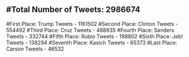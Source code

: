 #Total Number of Tweets: 2986674 
---
#First Place: Trump Tweets - 1161502
#Second Place: Clinton Tweets - 554492
#Third Place: Cruz Tweets - 488935
#Fourth Place: Sanders Tweets - 332744
#Fifth Place: Rubio Tweets - 198802
#Sixth Place: Jeb! Tweets - 138294
#Seventh Place: Kasich Tweets - 65373
#Last Place: Carson Tweets - 46532
